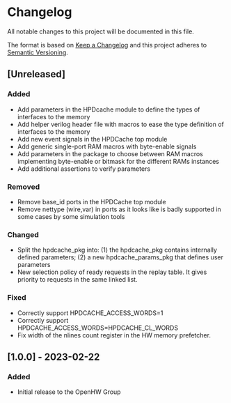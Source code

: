 # Changelog
All notable changes to this project will be documented in this file.

The format is based on [Keep a Changelog](http://keepachangelog.com/en/1.0.0/)
and this project adheres to [Semantic Versioning](http://semver.org/spec/v2.0.0.html).

## [Unreleased]

### Added

- Add parameters in the HPDcache module to define the types of interfaces to
  the memory
- Add helper verilog header file with macros to ease the type definition of
  interfaces to the memory
- Add new event signals in the HPDCache top module
- Add generic single-port RAM macros with byte-enable signals
- Add parameters in the package to choose between RAM macros implementing
  byte-enable or bitmask for the different RAMs instances
- Add additional assertions to verify parameters

### Removed

- Remove base_id ports in the HPDCache top module
- Remove nettype (wire,var) in ports as it looks like is badly supported in
  some cases by some simulation tools

### Changed

- Split the hpdcache_pkg into: (1) the hpdcache_pkg contains internally defined
  parameters; (2) a new hpdcache_params_pkg that defines user parameters
- New selection policy of ready requests in the replay table. It gives priority
  to requests in the same linked list.

### Fixed

- Correctly support HPDCACHE_ACCESS_WORDS=1
- Correctly support HPDCACHE_ACCESS_WORDS=HPDCACHE_CL_WORDS
- Fix width of the nlines count register in the HW memory prefetcher.

## [1.0.0] - 2023-02-22

### Added
- Initial release to the OpenHW Group
